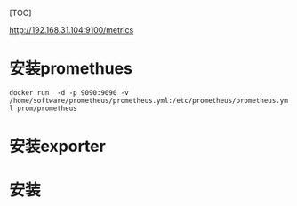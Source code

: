 [TOC]

http://192.168.31.104:9100/metrics

# 安装promethues
`docker run  -d -p 9090:9090 -v /home/software/prometheus/prometheus.yml:/etc/prometheus/prometheus.yml prom/prometheus`

# 安装exporter

# 安装